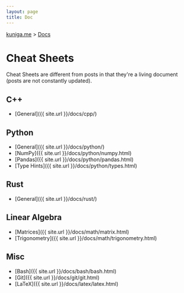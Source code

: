```yaml
---
layout: page
title: Doc
---
```


<p>
  <a href="{{ site.url }}">kuniga.me</a> > <a href="{{ site.url }}/docs">Docs</a>
</p>

# Cheat Sheets

Cheat Sheets are different from posts in that they're a living document (posts are not constantly updated).

## C++

* [General]({{ site.url }}/docs/cpp/)

## Python

* [General]({{ site.url }}/docs/python/)
* [NumPy]({{ site.url }}/docs/python/numpy.html)
* [Pandas]({{ site.url }}/docs/python/pandas.html)
* [Type Hints]({{ site.url }}/docs/python/types.html)

## Rust

* [General]({{ site.url }}/docs/rust/)

## Linear Algebra

* [Matrices]({{ site.url }}/docs/math/matrix.html)
* [Trigonometry]({{ site.url }}/docs/math/trigonometry.html)

## Misc

* [Bash]({{ site.url }}/docs/bash/bash.html)
* [Git]({{ site.url }}/docs/git/git.html)
* [LaTeX]({{ site.url }}/docs/latex/latex.html)
